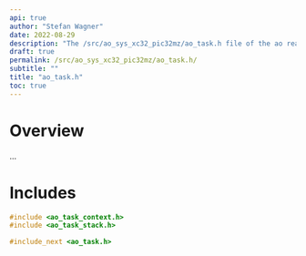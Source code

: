 ```yaml
---
api: true
author: "Stefan Wagner"
date: 2022-08-29
description: "The /src/ao_sys_xc32_pic32mz/ao_task.h file of the ao real-time operating system."
draft: true
permalink: /src/ao_sys_xc32_pic32mz/ao_task.h/ 
subtitle: ""
title: "ao_task.h"
toc: true
---
```


# Overview

...

# Includes

```c
#include <ao_task_context.h>
#include <ao_task_stack.h>

#include_next <ao_task.h>

```
